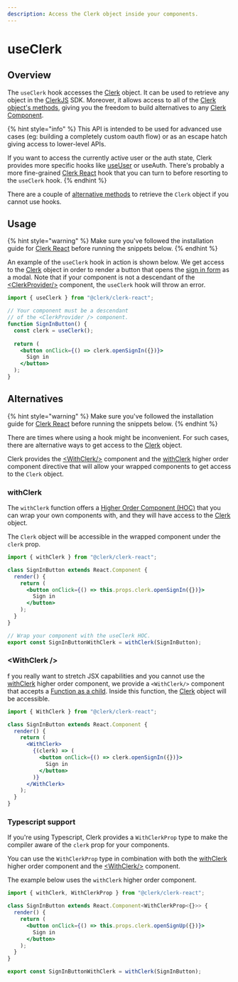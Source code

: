 ```yaml
---
description: Access the Clerk object inside your components.
---
```


# useClerk

## Overview

The `useClerk` hook accesses the [Clerk](../clerkjs/clerk.md) object. It can be used to retrieve any object in the [ClerkJS](../clerkjs/) SDK. Moreover, it allows access to all of the [Clerk object's methods](../clerkjs/clerk.md#methods), giving you the freedom to build alternatives to any [Clerk Component](broken-reference).

{% hint style="info" %}
This API is intended to be used for advanced use cases (eg: building a completely custom oauth flow) or as an escape hatch giving access to lower-level APIs.

If you want to access the currently active user or the auth state, Clerk provides more specific hooks like [useUser](useuser-hook.md) or useAuth. There's probably a more fine-grained [Clerk React](./) hook that you can turn to before resorting to the `useClerk` hook.
{% endhint %}

There are a couple of [alternative methods](useclerk-hook.md#alternatives) to retrieve the `Clerk` object if you cannot use hooks.

## Usage

{% hint style="warning" %}
Make sure you've followed the installation guide for [Clerk React](installation.md) before running the snippets below.
{% endhint %}

An example of the `useClerk` hook in action is shown below. We get access to the [Clerk](../clerkjs/clerk.md) object in order to render a button that opens the [sign in form](../../components/sign-in/sign-in.md) as a modal. Note that if your component is not a descendant of the [\<ClerkProvider/>](clerkprovider.md) component, the `useClerk` hook will throw an error.

```jsx
import { useClerk } from "@clerk/clerk-react";

// Your component must be a descendant
// of the <ClerkProvider /> component.
function SignInButton() {
  const clerk = useClerk();
  
  return (
    <button onClick={() => clerk.openSignIn({})}>
      Sign in
    </button>
  );
}
```

## Alternatives

{% hint style="warning" %}
Make sure you've followed the installation guide for [Clerk React](installation.md) before running the snippets below.
{% endhint %}

There are times where using a hook might be inconvenient. For such cases, there are alternative ways to get access to the [Clerk](../clerkjs/clerk.md) object.

Clerk provides the [\<WithClerk/>](useclerk-hook.md#withclerk-component) component and the [withClerk](useclerk-hook.md#withclerk) higher order component directive that will allow your wrapped components to get access to the `Clerk` object.

### withClerk

The `withClerk` function offers a [Higher Order Component (HOC)](https://reactjs.org/docs/higher-order-components.html) that you can wrap your own components with, and they will have access to the [Clerk](../clerkjs/clerk.md) object.

The `Clerk` object will be accessible in the wrapped component under the `clerk` prop.

```jsx
import { withClerk } from "@clerk/clerk-react";

class SignInButton extends React.Component {
  render() {
    return (
      <button onClick={() => this.props.clerk.openSignIn({})}>
        Sign in
      </button>
    );
  }
}

// Wrap your component with the useClerk HOC.
export const SignInButtonWithClerk = withClerk(SignInButton);
```

### \<WithClerk /> <a href="#withclerk-component" id="withclerk-component"></a>

f you really want to stretch JSX capabilities and you cannot use the [withClerk](useclerk-hook.md#withclerk) higher order component, we provide a `<WithClerk/>` component that accepts a [Function as a child](https://reactjs.org/docs/jsx-in-depth.html#functions-as-children). Inside this function, the [Clerk](../clerkjs/clerk.md) object will be accessible.

```jsx
import { WithClerk } from "@clerk/clerk-react";

class SignInButton extends React.Component {
  render() {
    return (
      <WithClerk>
        {(clerk) => (
          <button onClick={() => clerk.openSignIn({})}>
            Sign in
          </button>
        )}
      </WithClerk>
    );
  }
}
```

### Typescript support

If you're using Typescript, Clerk provides a `WithClerkProp` type to make the compiler aware of the `clerk` prop for your components.

You can use the `WithClerkProp` type in combination with both the [withClerk](useclerk-hook.md#withclerk) higher order component and the [\<WithClerk/>](useclerk-hook.md#withclerk-component) component.&#x20;

The example below uses the `withClerk` higher order component.

```jsx
import { withClerk, WithClerkProp } from "@clerk/clerk-react";

class SignInButton extends React.Component<WithClerkProp<{}>> {
  render() {
    return (
      <button onClick={() => this.props.clerk.openSignUp({})}>
        Sign in
      </button>
    );
  }
}

export const SignInButtonWithClerk = withClerk(SignInButton);
```
